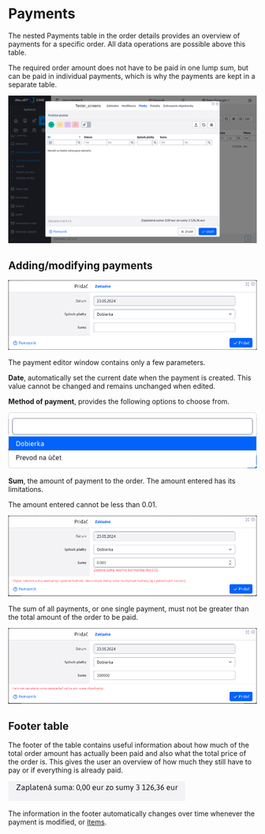 # Payments

The nested Payments table in the order details provides an overview of payments for a specific order. All data operations are possible above this table.

The required order amount does not have to be paid in one lump sum, but can be paid in individual payments, which is why the payments are kept in a separate table.

![](editor_payments.png)

## Adding/modifying payments

![](editor_payments_editor.png)

The payment editor window contains only a few parameters.

**Date**, automatically set the current date when the payment is created. This value cannot be changed and remains unchanged when edited.

**Method of payment**, provides the following options to choose from.

![](editor_payments_editor_paymentMethods.png)

**Sum**, the amount of payment to the order. The amount entered has its limitations.

The amount entered cannot be less than 0.01.

![](editor_payments_editor_minPayment.png)

The sum of all payments, or one single payment, must not be greater than the total amount of the order to be paid.

![](editor_payments_editor_maxPayment.png)

## Footer table

The footer of the table contains useful information about how much of the total order amount has actually been paid and also what the total price of the order is. This gives the user an overview of how much they still have to pay or if everything is already paid.

![](editor_payments_footer_a.png)

The information in the footer automatically changes over time whenever the payment is modified, or [items](./items.md#foot-of-the-table).
